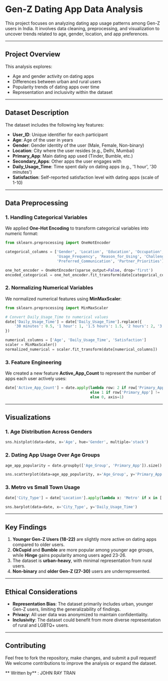 # Gen-Z Dating App Data Analysis

This project focuses on analyzing dating app usage patterns among Gen-Z users in India. It involves data cleaning, preprocessing, and visualization to uncover trends related to age, gender, location, and app preferences.

---

## Project Overview

This analysis explores:
- Age and gender activity on dating apps
- Differences between urban and rural users
- Popularity trends of dating apps over time
- Representation and inclusivity within the dataset

---

## Dataset Description

The dataset includes the following key features:

- **User_ID**: Unique identifier for each participant
- **Age**: Age of the user in years
- **Gender**: Gender identity of the user (Male, Female, Non-binary)
- **Location**: City where the user resides (e.g., Delhi, Mumbai)
- **Primary_App**: Main dating app used (Tinder, Bumble, etc.)
- **Secondary_Apps**: Other apps the user engages with
- **Daily_Usage_Time**: Time spent daily on dating apps (e.g., '1 hour', '30 minutes')
- **Satisfaction**: Self-reported satisfaction level with dating apps (scale of 1-10)

---

## Data Preprocessing

### 1. Handling Categorical Variables

We applied **One-Hot Encoding** to transform categorical variables into numeric format:
```python
from sklearn.preprocessing import OneHotEncoder

categorical_columns = ['Gender', 'Location', 'Education', 'Occupation', 'Primary_App', 'Secondary_Apps',
                       'Usage_Frequency', 'Reason_for_Using', 'Challenges', 'Desired_Features',
                       'Preferred_Communication', 'Partner_Priorities']

one_hot_encoder = OneHotEncoder(sparse_output=False, drop='first')
encoded_categorical = one_hot_encoder.fit_transform(date[categorical_columns])
```

### 2. Normalizing Numerical Variables

We normalized numerical features using **MinMaxScaler**:
```python
from sklearn.preprocessing import MinMaxScaler

# Convert Daily_Usage_Time to numerical values
date['Daily_Usage_Time'] = date['Daily_Usage_Time'].replace({
    '30 minutes': 0.5, '1 hour': 1, '1.5 hours': 1.5, '2 hours': 2, '3 hours': 3
})

numerical_columns = ['Age', 'Daily_Usage_Time', 'Satisfaction']
scaler = MinMaxScaler()
normalized_numerical = scaler.fit_transform(date[numerical_columns])
```

### 3. Feature Engineering

We created a new feature **Active_App_Count** to represent the number of apps each user actively uses:
```python
date['Active_App_Count'] = date.apply(lambda row: 2 if row['Primary_App'] != 'None' and row['Secondary_Apps'] != 'None'
                                      else 1 if row['Primary_App'] != 'None' or row['Secondary_Apps'] != 'None'
                                      else 0, axis=1)
```

---

## Visualizations

### 1. Age Distribution Across Genders
```python
sns.histplot(data=date, x='Age', hue='Gender', multiple='stack')
```

### 2. Dating App Usage Over Age Groups
```python
age_app_popularity = date.groupby(['Age_Group', 'Primary_App']).size().reset_index(name='User_Count')

sns.scatterplot(data=age_app_popularity, x='Age_Group', y='Primary_App', size='User_Count', sizes=(50, 500))
```

### 3. Metro vs Small Town Usage
```python
date['City_Type'] = date['Location'].apply(lambda x: 'Metro' if x in ['Delhi', 'Mumbai', 'Bangalore', 'Chennai'] else 'Small Town')

sns.barplot(data=date, x='City_Type', y='Daily_Usage_Time')
```

---

## Key Findings

1. **Younger Gen-Z Users (18-22)** are slightly more active on dating apps compared to older users.
2. **OkCupid** and **Bumble** are more popular among younger age groups, while **Hinge** gains popularity among users aged 23-26.
3. The dataset is **urban-heavy**, with minimal representation from rural users.
4. **Non-binary** and **older Gen-Z (27-30)** users are underrepresented.

---

## Ethical Considerations

- **Representation Bias**: The dataset primarily includes urban, younger Gen-Z users, limiting the generalizability of findings.
- **Privacy**: All user data was anonymized to maintain confidentiality.
- **Inclusivity**: The dataset could benefit from more diverse representation of rural and LGBTQ+ users.

---


## Contributing
Feel free to fork the repository, make changes, and submit a pull request! We welcome contributions to improve the analysis or expand the dataset.


** Written by** : JOHN RAY TRAN
